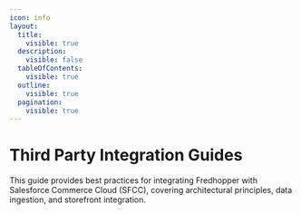 ```yaml
---
icon: info
layout:
  title:
    visible: true
  description:
    visible: false
  tableOfContents:
    visible: true
  outline:
    visible: true
  pagination:
    visible: true
---
```


# Third Party Integration Guides

This guide provides best practices for integrating Fredhopper with Salesforce Commerce Cloud (SFCC), covering architectural principles, data ingestion, and storefront integration.

